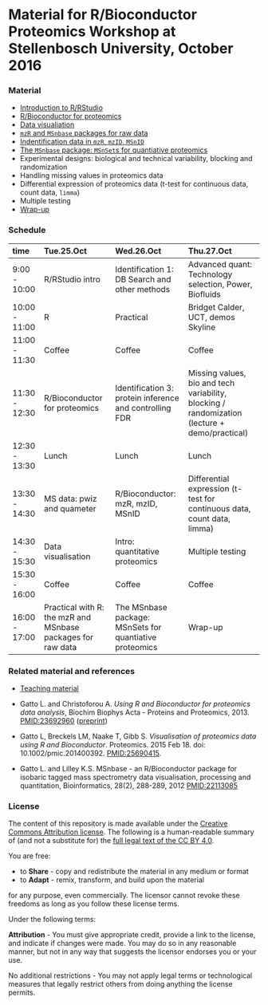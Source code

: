 # Material for R/Bioconductor Proteomics Workshop at Stellenbosch University, October 2016

### Material

- [Introduction to R/RStudio](./R-intro/README.md)
- [R/Bioconductor for proteomics](./r4p/README.md)
- [Data visualiation](./vis/README.md)
- [`mzR` and `MSnbase` packages for raw data](./raw/README.md)
- [Indentification data in `mzR`, `mzID`, `MSnID`](./ident/README.md)
- [The `MSnbase` package: `MSnSet`s for quantiative proteomics](./quant/README.md)
- Experimental designs: biological and technical variability, blocking
  and randomization
- Handling missing values in proteomics data
- Differential expression of proteomics data (t-test for continuous
  data, count data, `limma`)
- Multiple testing
- [Wrap-up](./wrapup.md)

### Schedule

|time          |Tue.25.Oct                                                  |Wed.26.Oct                                              |Thu.27.Oct                                                                                    |
|:-------------|:-----------------------------------------------------------|:-------------------------------------------------------|:---------------------------------------------------------------------------------------------|
|9:00 - 10:00  |R/RStudio intro                                             |Identification 1: DB Search and other methods           |Advanced quant: Technology selection, Power, Biofluids                                        |
|10:00 - 11:00 |R                                                           |Practical                                               |Bridget Calder, UCT, demos Skyline                                                            |
|11:00 - 11:30 |Coffee                                                      |Coffee                                                  |Coffee                                                                                        |
|11:30 - 12:30 |R/Bioconductor for proteomics                               |Identification 3: protein inference and controlling FDR |Missing values, bio and tech variability, blocking / randomization (lecture + demo/practical) |
|12:30 - 13:30 |Lunch                                                       |Lunch                                                   |Lunch                                                                                         |
|13:30 - 14:30 |MS data: pwiz and quameter                                  |R/Bioconductor: mzR, mzID, MSnID                        |Differential expression (t-test for continuous data, count data, limma)                       |
|14:30 - 15:30 |Data visualisation                                          |Intro: quantitative proteomics                          |Multiple testing                                                                              |
|15:30 - 16:00 |Coffee                                                      |Coffee                                                  |Coffee                                                                                        |
|16:00 - 17:00 |Practical with R: the mzR and MSnbase packages for raw data |The MSnbase package: MSnSets for quantiative proteomics |Wrap-up                                                                                       |


### Related material and references

* [Teaching material](http://lgatto.github.io/TeachingMaterial/)


* Gatto L. and Christoforou A. *Using R and Bioconductor for
  proteomics data analysis*, Biochim Biophys Acta - Proteins and
  Proteomics, 2013. [PMID:23692960](https://www.ncbi.nlm.nih.gov/pubmed/23692960)
  ([preprint](https://arxiv.org/abs/1305.6559))

* Gatto L, Breckels LM, Naake T, Gibb S. *Visualisation of proteomics
  data using R and Bioconductor*. Proteomics. 2015 Feb 18. doi:
  10.1002/pmic.201400392. [PMID:25690415](http://www.ncbi.nlm.nih.gov/pubmed/25690415).

* Gatto L. and Lilley K.S. MSnbase - an R/Bioconductor package for
  isobaric tagged mass spectrometry data visualisation, processing and
  quantitation, Bioinformatics, 28(2), 288-289, 2012
  [PMID:22113085](https://www.ncbi.nlm.nih.gov/pubmed/22113085)

### License

The content of this repository is made available under the 
[Creative Commons Attribution license](https://creativecommons.org/licenses/by/4.0/). 
The following is a human-readable summary of (and not a substitute for) the 
[full legal text of the CC BY 4.0](https://creativecommons.org/licenses/by/4.0/legalcode).

You are free:

* to **Share** - copy and redistribute the material in any medium or format
* to **Adapt** - remix, transform, and build upon the material

for any purpose, even commercially. The licensor cannot revoke these
freedoms as long as you follow these license terms.

Under the following terms:

**Attribution** - You must give appropriate credit, provide a link to
the license, and indicate if changes were made. You may do so in any
reasonable manner, but not in any way that suggests the licensor
endorses you or your use.
	
No additional restrictions - You may not apply legal terms or
technological measures that legally restrict others from doing
anything the license permits.


	
